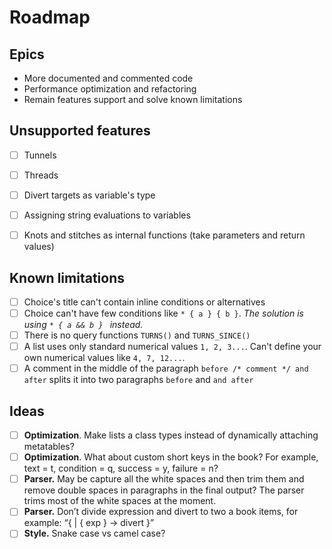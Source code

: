 # Roadmap

## Epics

- More documented and commented code
- Performance optimization and refactoring
- Remain features support and solve known limitations

## Unsupported features

- [ ] Tunnels
- [ ] Threads
- [ ] Divert targets as variable's type
- [ ] Assigning string evaluations to variables
- [ ] Knots and stitches as internal functions (take parameters and return values)


## Known limitations

- [ ] Choice's title can't contain inline conditions or alternatives
- [ ] Choice can't have few conditions like ```* { a } { b }```. *The solution is using ```* { a && b } ``` instead.*
- [ ] There is no query functions ```TURNS()``` and ```TURNS_SINCE()```
- [ ] A list uses only standard numerical values ```1, 2, 3...```. Can't define your own numerical values like ```4, 7, 12...```.
- [ ] A comment in the middle of the paragraph ```before /* comment */ and after``` splits it into two paragraphs ```before``` and ```and after```

## Ideas

- [ ] **Optimization**. Make lists a class types instead of dynamically attaching metatables? 
- [ ] **Optimization**. What about custom short keys in the book? For example, text = t, condition = q, success = y, failure = n?
- [ ] **Parser.** May be capture all the white spaces and then trim them and remove double spaces in paragraphs in the final output? The parser trims most of the white spaces at the moment. 
- [ ] **Parser.** Don’t divide expression and divert to two a book items, for example: “{ | { exp } -> divert }”
- [ ] **Style.** Snake case vs camel case?
